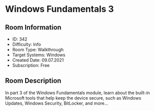 ﻿# Windows Fundamentals 3

## Room Information
- ID: 342
- Difficulty: Info
- Room Type: Walkthrough
- Target Systems: Windows
- Created Date: 09.07.2021
- Subscription: Free

## Room Description
In part 3 of the Windows Fundamentals module, learn about the built-in Microsoft tools that help keep the device secure, such as Windows Updates, Windows Security, BitLocker, and more...
